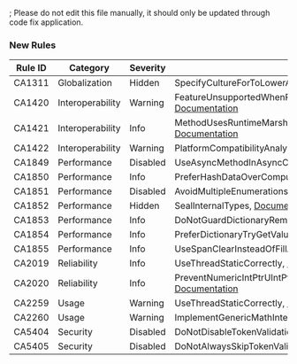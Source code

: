 ; Please do not edit this file manually, it should only be updated through code fix application.

### New Rules

Rule ID | Category | Severity | Notes
--------|----------|----------|-------
CA1311 | Globalization | Hidden | SpecifyCultureForToLowerAndToUpper, [Documentation](https://docs.microsoft.com/dotnet/fundamentals/code-analysis/quality-rules/ca1311)
CA1420 | Interoperability | Warning | FeatureUnsupportedWhenRuntimeMarshallingDisabled, [Documentation](https://docs.microsoft.com/dotnet/fundamentals/code-analysis/quality-rules/ca1420)
CA1421 | Interoperability | Info | MethodUsesRuntimeMarshallingEvenWhenMarshallingDisabled, [Documentation](https://docs.microsoft.com/dotnet/fundamentals/code-analysis/quality-rules/ca1421)
CA1422 | Interoperability | Warning | PlatformCompatibilityAnalyzer, [Documentation](https://docs.microsoft.com/dotnet/fundamentals/code-analysis/quality-rules/ca1422)
CA1849 | Performance | Disabled | UseAsyncMethodInAsyncContext, [Documentation](https://docs.microsoft.com/dotnet/fundamentals/code-analysis/quality-rules/ca1849)
CA1850 | Performance | Info | PreferHashDataOverComputeHashAnalyzer, [Documentation](https://docs.microsoft.com/dotnet/fundamentals/code-analysis/quality-rules/ca1850)
CA1851 | Performance | Disabled | AvoidMultipleEnumerations, [Documentation](https://docs.microsoft.com/dotnet/fundamentals/code-analysis/quality-rules/ca1851)
CA1852 | Performance | Hidden | SealInternalTypes, [Documentation](https://docs.microsoft.com/dotnet/fundamentals/code-analysis/quality-rules/ca1852)
CA1853 | Performance | Info | DoNotGuardDictionaryRemoveByContainsKey, [Documentation](https://docs.microsoft.com/dotnet/fundamentals/code-analysis/quality-rules/ca1853)
CA1854 | Performance | Info | PreferDictionaryTryGetValueAnalyzer, [Documentation](https://docs.microsoft.com/dotnet/fundamentals/code-analysis/quality-rules/ca1854)
CA1855 | Performance | Info | UseSpanClearInsteadOfFillAnalyzer, [Documentation](https://docs.microsoft.com/dotnet/fundamentals/code-analysis/quality-rules/ca1855)
CA2019 | Reliability | Info | UseThreadStaticCorrectly, [Documentation](https://docs.microsoft.com/dotnet/fundamentals/code-analysis/quality-rules/ca2019)
CA2020 | Reliability | Info | PreventNumericIntPtrUIntPtrBehavioralChanges, [Documentation](https://docs.microsoft.com/dotnet/fundamentals/code-analysis/quality-rules/ca2020)
CA2259 | Usage | Warning | UseThreadStaticCorrectly, [Documentation](https://docs.microsoft.com/dotnet/fundamentals/code-analysis/quality-rules/ca2259)
CA2260 | Usage | Warning | ImplementGenericMathInterfacesCorrectly, [Documentation](https://docs.microsoft.com/dotnet/fundamentals/code-analysis/quality-rules/ca2260)
CA5404 | Security | Disabled | DoNotDisableTokenValidationChecks, [Documentation](https://docs.microsoft.com/visualstudio/code-quality/ca5404)
CA5405 | Security | Disabled | DoNotAlwaysSkipTokenValidationInDelegates, [Documentation](https://docs.microsoft.com/visualstudio/code-quality/ca5405)
